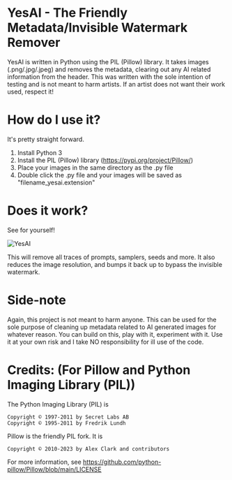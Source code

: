 # YesAI - The Friendly Metadata/Invisible Watermark Remover

YesAI is written in Python using the PIL (Pillow) library. It takes images (.png/.jpg/.jpeg) and removes the metadata, clearing out any AI related information from the header. This was written with the sole intention of testing and is not meant to harm artists. If an artist does not want their work used, respect it!

# How do I use it?

It's pretty straight forward.

1) Install Python 3
2) Install the PIL (Pillow) library (https://pypi.org/project/Pillow/)
3) Place your images in the same directory as the .py file
4) Double click the .py file and your images will be saved as "filename_yesai.extension"

# Does it work?

See for yourself!

![YesAI](https://user-images.githubusercontent.com/122483158/211902821-7b792e18-35c4-44df-aebe-de05209de0c4.png)

This will remove all traces of prompts, samplers, seeds and more. It also reduces the image resolution, and bumps it back up to bypass the invisible watermark.

# Side-note

Again, this project is not meant to harm anyone. This can be used for the sole purpose of cleaning up metadata related to AI generated images for whatever reason. You can build on this, play with it, experiment with it. Use it at your own risk and I take NO responsibility for ill use of the code.

# Credits: (For Pillow and Python Imaging Library (PIL))

The Python Imaging Library (PIL) is

    Copyright © 1997-2011 by Secret Labs AB
    Copyright © 1995-2011 by Fredrik Lundh

Pillow is the friendly PIL fork. It is

    Copyright © 2010-2023 by Alex Clark and contributors

For more information, see https://github.com/python-pillow/Pillow/blob/main/LICENSE
